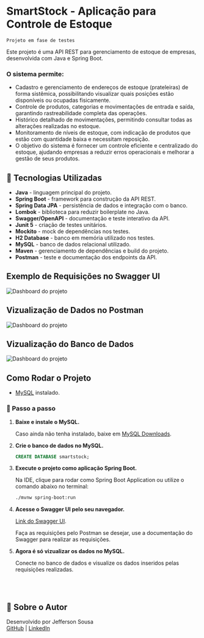 # SmartStock - Aplicação para Controle de Estoque 

```Projeto em fase de testes```

Este projeto é uma API REST para gerenciamento de estoque de empresas, desenvolvida com Java e Spring Boot.

### O sistema permite:

- Cadastro e gerenciamento de endereços de estoque (prateleiras) de forma sistêmica, possibilitando visualizar quais posições estão disponíveis ou ocupadas fisicamente.
- Controle de produtos, categorias e movimentações de entrada e saída, garantindo rastreabilidade completa das operações.
- Histórico detalhado de movimentações, permitindo consultar todas as alterações realizadas no estoque.
- Monitoramento de níveis de estoque, com indicação de produtos que estão com quantidade baixa e necessitam reposição.
- O objetivo do sistema é fornecer um controle eficiente e centralizado do estoque, ajudando empresas a reduzir erros operacionais e melhorar a gestão de seus produtos.


## 🚀 Tecnologias Utilizadas

- **Java** -  linguagem principal do projeto.
- **Spring Boot** - framework para construção da API REST.
- **Spring Data JPA** - persistência de dados e integração com o banco.
- **Lombok** - biblioteca para reduzir boilerplate no Java.
- **Swagger/OpenAPI** - documentação e teste interativo da API.
- **Junit 5** - criação de testes unitários.
- **Mockito** - mock de dependências nos testes.
- **H2 Database** - banco em memória utilizado nos testes.
- **MySQL** - banco de dados relacional utilizado.
- **Maven** - gerenciamento de dependências e build do projeto.
- **Postman** - teste e documentação dos endpoints da API.

## Exemplo de Requisições no Swagger UI

![Dashboard do projeto](docs/images/SwaggerUI.png)

## Vizualização de Dados no Postman

![Dashboard do projeto](docs/images/Postman.png)

## Vizualização do Banco de Dados

![Dashboard do projeto](docs/images/H2%20Console.png)

## Como Rodar o Projeto

- [MySQL](https://dev.mysql.com/downloads/) instalado.

### 📝 Passo a passo

1. **Baixe e instale o MySQL.**

   Caso ainda não tenha instalado, baixe em [MySQL Downloads](https://dev.mysql.com/downloads/).

2. **Crie o banco de dados no MySQL.**

   ```sql
   CREATE DATABASE smartstock;

3. **Execute o projeto como aplicação Spring Boot.**

    Na IDE, clique para rodar como Spring Boot Application ou utilize o comando abaixo no terminal:
    ```bash
    ./mvnw spring-boot:run
    ```
4. **Acesse o Swagger UI pelo seu navegador.**

    [Link do Swagger UI](http://localhost:8080/swagger-ui/index.html).

    Faça as requisições pelo Postman se desejar, use a documentação do Swagger para realizar as requisições.

5. **Agora é só vizualizar os dados no MySQL.**
    
    Conecte no banco de dados e visualize os dados inseridos pelas requisições realizadas.

<br><br>

## 🙋 Sobre o Autor

Desenvolvido por Jefferson Sousa  
[GitHub](https://github.com/JeffSSousa) | [LinkedIn](https://www.linkedin.com/in/jefferson-sousa-8b93a81a2/)